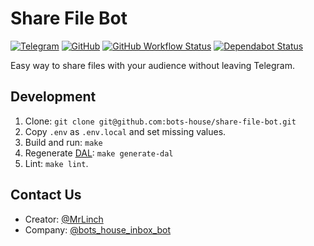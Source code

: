 # Share File Bot

[![Telegram](https://img.shields.io/badge/telegram-%40share__file__bot-%232e87ca)](https://t.me/share_file_bot)
[![GitHub](https://img.shields.io/github/license/bots-house/share-file-bot)](https://github.com/bots-house/share-file-bot/blob/master/LICENSE)
[![GitHub Workflow Status](https://img.shields.io/github/workflow/status/bots-house/share-file-bot/CI)](https://github.com/bots-house/share-file-bot/actions)
[![Dependabot Status](https://api.dependabot.com/badges/status?host=github&repo=bots-house/share-file-bot)](https://dependabot.com)

Easy way to share files with your audience without leaving Telegram.

## Development

1. Clone: `git clone git@github.com:bots-house/share-file-bot.git`
2. Copy `.env` as `.env.local` and set missing values.
3. Build and run: `make`
4. Regenerate [DAL](https://en.wikipedia.org/wiki/Data_access_layer): `make generate-dal`
5. Lint: `make lint`.

## Contact Us
  - Creator: [@MrLinch](https://t.me/MrLinch)
  - Company: [@bots_house_inbox_bot](https://t.me/bots_house_inbox_bot)
